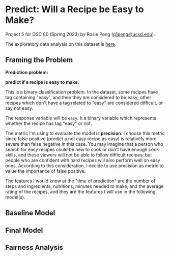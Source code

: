 # Predict: Will a Recipe be Easy to Make?
Project 5 for DSC 80 (Spring 2023) by Rosie Peng (q1peng@ucsd.edu).

The exploratory data analysis on this dataset is [here](https://rosiepeng1.github.io/Easy-Recipes-Analysis/).

## Framing the Problem

**Prediction problem:** 

**predict if a recipe is easy to make.**

This is a binary classification problem. In the dataset, some recipes have tag containing "easy", and then they are considered to be easy; other recipes which don't have a tag related to "easy" are considered difficult, or say not easy. 

The response variable will be `easy`. It a binary variable which represents whether the recipe has tag "easy" or not. 

The metric I'm using to evaluate the model is **precision**. I choose this metric since false positive (predict a not easy recipe as easy) is relatively more severe than false negative in this case. You may imagine that a person who search for easy recipes could be new to cook or don't have enough cook skills, and these viewers will not be able to follow difficult recipes; but people who are confident with hard recipes will also perform well on easy ones. According to this consideration, I decide to use precision as metric to value the importance of false positive.

The features I would know at the "time of prediction" are the number of steps and ingredients, nutritions, minutes needed to make, and the average rating of the recipes, and they are the features I will use in the following model(s).


## Baseline Model



## Final Model



## Fairness Analysis


